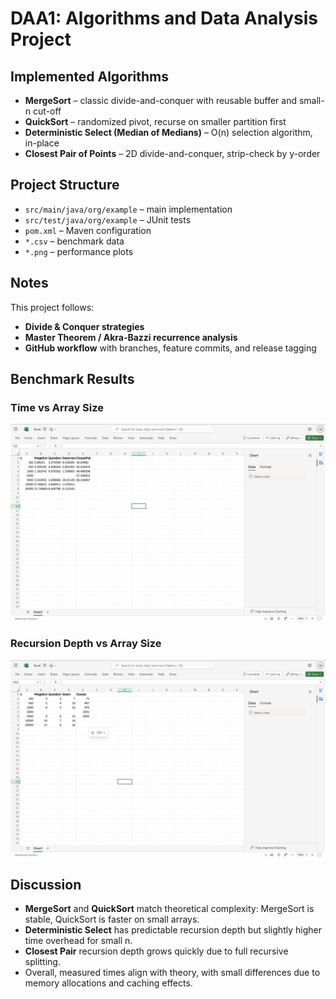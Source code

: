 # DAA1: Algorithms and Data Analysis Project

## Implemented Algorithms
- **MergeSort** – classic divide-and-conquer with reusable buffer and small-n cut-off
- **QuickSort** – randomized pivot, recurse on smaller partition first
- **Deterministic Select (Median of Medians)** – O(n) selection algorithm, in-place
- **Closest Pair of Points** – 2D divide-and-conquer, strip-check by y-order

## Project Structure
- `src/main/java/org/example` – main implementation
- `src/test/java/org/example` – JUnit tests
- `pom.xml` – Maven configuration
- `*.csv` – benchmark data
- `*.png` – performance plots

## Notes
This project follows:
- **Divide & Conquer strategies**
- **Master Theorem / Akra-Bazzi recurrence analysis**
- **GitHub workflow** with branches, feature commits, and release tagging

## Benchmark Results

### Time vs Array Size
![Time vs n](time_vs_n.png)

### Recursion Depth vs Array Size
![Depth vs n](depth_vs_n.png)

## Discussion
- **MergeSort** and **QuickSort** match theoretical complexity: MergeSort is stable, QuickSort is faster on small arrays.
- **Deterministic Select** has predictable recursion depth but slightly higher time overhead for small n.
- **Closest Pair** recursion depth grows quickly due to full recursive splitting.
- Overall, measured times align with theory, with small differences due to memory allocations and caching effects.
